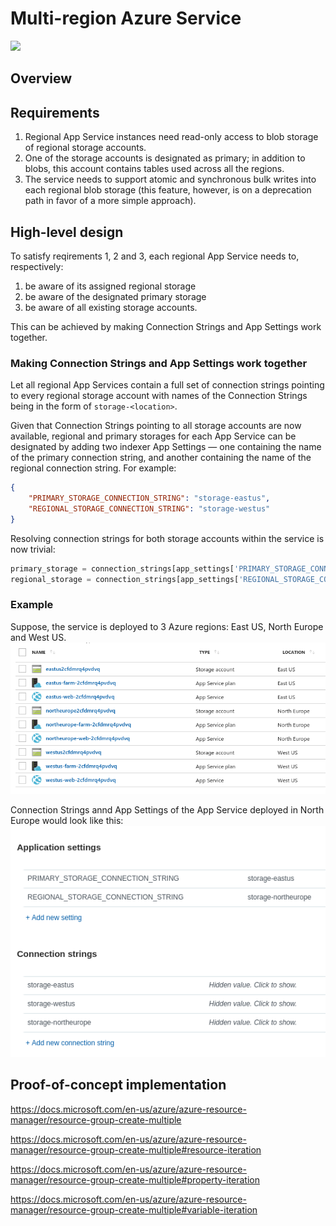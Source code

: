 # Multi-region Azure Service

<a href="https://portal.azure.com/#create/Microsoft.Template/uri/https%3A%2F%2Fraw.githubusercontent.com%2Fwdecay%2Fmulti-region-service-demo%2Fmaster%2Fazuredeploy.json" target="_blank">
    <img src="http://azuredeploy.net/deploybutton.png"/>
</a>

## Overview



## Requirements

1. Regional App Service instances need read-only access to blob storage of regional storage accounts.
2. One of the storage accounts is designated as primary; in addition to blobs, this account contains tables used across all the regions.
3. The service needs to support atomic and synchronous bulk writes into each regional blob storage (this feature, however, is on a deprecation path in favor of a more simple approach).


## High-level design

To satisfy reqirements 1, 2 and 3, each regional App Service needs to, respectively:

1. be aware of its assigned regional storage
2. be aware of the designated primary storage
3. be aware of all existing storage accounts.

This can be achieved by making Connection Strings and App Settings work together.

### Making Connection Strings and App Settings work together

Let all regional App Services contain a full set of connection strings pointing to every regional storage account with names of the Connection Strings being in the form of `storage-<location>`.

Given that Connection Strings pointing to all storage accounts are now available, regional and primary storages for each App Service can be designated by adding two indexer App Settings &mdash; one containing the name of the primary connection string, and another containing the name of the regional connection string. For example:

```json
{
    "PRIMARY_STORAGE_CONNECTION_STRING": "storage-eastus",
    "REGIONAL_STORAGE_CONNECTION_STRING": "storage-westus"
}
```

Resolving connection strings for both storage accounts within the service is now trivial:

```python
primary_storage = connection_strings[app_settings['PRIMARY_STORAGE_CONNECTION_STRING']]
regional_storage = connection_strings[app_settings['REGIONAL_STORAGE_CONNECTION_STRING']]
```

### Example

Suppose, the service is deployed to 3 Azure regions: East US, North Europe and West US.
![](img/resources.png)

Connection Strings annd App Settings of the App Service deployed in North Europe would look like this:
![](img/settings.png)

## Proof-of-concept implementation

https://docs.microsoft.com/en-us/azure/azure-resource-manager/resource-group-create-multiple


https://docs.microsoft.com/en-us/azure/azure-resource-manager/resource-group-create-multiple#resource-iteration


https://docs.microsoft.com/en-us/azure/azure-resource-manager/resource-group-create-multiple#property-iteration


https://docs.microsoft.com/en-us/azure/azure-resource-manager/resource-group-create-multiple#variable-iteration